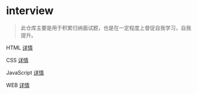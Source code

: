 # interview

> 此仓库主要是用于积累归纳面试题，也是在一定程度上督促自我学习，自我提升。

HTML [详情](https://github.com/YaliixxG/interview/blob/master/HTML.md)   

CSS  [详情](https://github.com/YaliixxG/interview/blob/master/CSS.md)   

JavaScript [详情](https://github.com/YaliixxG/interview/blob/master/javascript.md)    

WEB [详情](https://github.com/YaliixxG/interview/blob/master/WEB.md)

